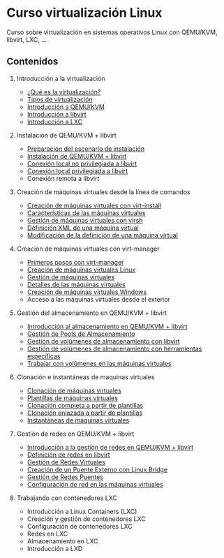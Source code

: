 # Curso virtualización Linux

Curso sobre virtualización en sistemas operativos Linux con QEMU/KVM, libvirt, LXC, ...

## Contenidos

1. Introducción a la virtualización
	* [¿Qué es la virtualización?](modulo1/virtualizacion.md)
	* [Tipos de virtualización](modulo1/tipos.md)
	* [Introducción a QEMU/KVM](modulo1/qemu-kvm.md)
	* [Introducción a libvirt](modulo1/libvirt.md)
	* [Introducción a LXC](modulo1/lxc.md)

2. Instalación de QEMU/KVM + libvirt
	* [Preparación del escenario de instalación](modulo2/escenario.md)
	* [Instalación de QEMU/KVM + libvirt](modulo2/instalacion.md)
	* [Conexión local no privilegiada a libvirt](modulo2/session.md)
	* [Conexión local privilegiada a libvirt](modulo2/system.md)
	* Conexión remota a libvirt

3. Creación de máquinas virtuales desde la línea de comandos
	* [Creación de máquinas virtuales con virt-install](modulo3/virt-install.md)
	* [Características de las máquinas virtuales](modulo3/caracteristicas.md)
	* [Gestión de máquinas virtuales con virsh](modulo3/gestion.md)
	* [Definición XML de una máquina virtual](modulo3/xml.md)
	* [Modificación de la definición de una máquina virtual](modulo3/modificacion.md)

4. Creación de máquinas virtuales con virt-manager
	* [Primeros pasos con virt-manager](modulo4/instalacion.md)
	* [Creación de máquinas virtuales Linux](modulo4/linux.md)
	* [Gestión de máquinas virtuales](modulo4/gestion.md)
	* [Detalles de las máquinas virtuales](modulo4/detalles.md)
	* [Creación de máquinas virtuales Windows](modulo4/windows.md)
	* Acceso a las máquinas virtuales desde el exterior

5. Gestión del  almacenamiento en QEMU/KVM + libvirt
	* [Introducción al almacenamiento en QEMU/KVM + libvirt](modulo5/introduccion.md)
	* [Gestión de Pools de Almacenamiento](modulo5/pool.md)
	* [Gestión de volúmenes de almacenamiento con libvirt](modulo5/volumen1.md)
	* [Gestión de volúmenes de almacenamiento con herramientas específicas](modulo5/volumen2.md)
	* [Trabajar con volúmenes en las máquinas virtuales](modulo5/volumen-vm.md)

6. Clonación e instantáneas de maquinas virtuales
	* [Clonación de máquinas virtuales](modulo6/clonacion.md)
	* [Plantillas de máquinas virtuales](modulo6/template.md)	
	* [Clonación completa a partir de plantillas](modulo6/completa.md)
	* [Clonación enlazada a partir de plantillas](modulo6/ligera.md)
	* [Instantáneas de máquinas virtuales](modulo6/snapshot.md)
	
7. Gestión de redes en QEMU/KVM + libvirt
	* [Introducción a la gestión de redes en QEMU/KVM + libvirt](modulo7/introduccion.md)
	* [Definición de redes en libvirt](modulo7/definicion.md) 
	* [Gestión de Redes Virtuales](modulo7/virtuales.md)
	* [Creación de un Puente Externo con Linux Bridge](modulo7/bridge.md)
	* [Gestión de Redes Puentes](modulo7/puentes.md)
	* [Configuración de red en las máquinas virtuales](modulo7/configuracion.md)
	
8. Trabajando con contenedores LXC
	* Introducción a Linux Containers (LXC)
	* Creación y gestión de contenedores LXC
	* Configuración de contenedores LXC
	* Redes en LXC
	* Almacenamiento en LXC
	* Introducción a LXD
